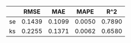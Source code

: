 ||RMSE|MAE|MAPE|R^2|
|---|----|----|----|----|
|se|0.1439|0.1099|0.0050|0.7890|
|ks|0.2255|0.1371|0.0062|0.6580|
